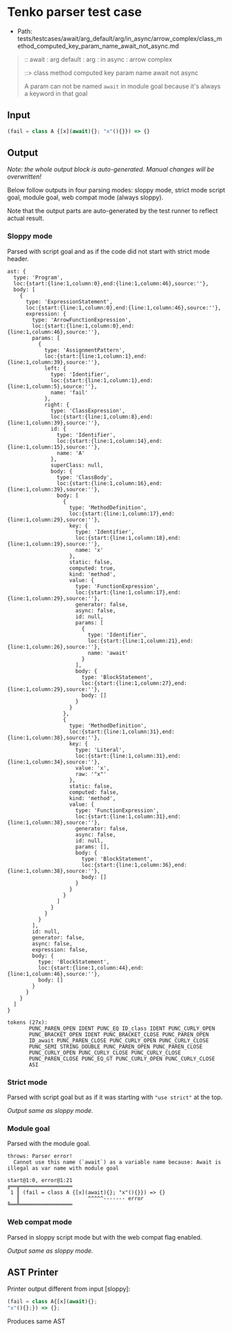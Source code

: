 # Tenko parser test case

- Path: tests/testcases/await/arg_default/arg/in_async/arrow_complex/class_method_computed_key_param_name_await_not_async.md

> :: await : arg default : arg : in async : arrow complex
>
> ::> class method computed key param name await not async
>
> A param can not be named `await` in module goal because it's always a keyword in that goal

## Input

`````js
(fail = class A {[x](await){}; "x"(){}}) => {}
`````

## Output

_Note: the whole output block is auto-generated. Manual changes will be overwritten!_

Below follow outputs in four parsing modes: sloppy mode, strict mode script goal, module goal, web compat mode (always sloppy).

Note that the output parts are auto-generated by the test runner to reflect actual result.

### Sloppy mode

Parsed with script goal and as if the code did not start with strict mode header.

`````
ast: {
  type: 'Program',
  loc:{start:{line:1,column:0},end:{line:1,column:46},source:''},
  body: [
    {
      type: 'ExpressionStatement',
      loc:{start:{line:1,column:0},end:{line:1,column:46},source:''},
      expression: {
        type: 'ArrowFunctionExpression',
        loc:{start:{line:1,column:0},end:{line:1,column:46},source:''},
        params: [
          {
            type: 'AssignmentPattern',
            loc:{start:{line:1,column:1},end:{line:1,column:39},source:''},
            left: {
              type: 'Identifier',
              loc:{start:{line:1,column:1},end:{line:1,column:5},source:''},
              name: 'fail'
            },
            right: {
              type: 'ClassExpression',
              loc:{start:{line:1,column:8},end:{line:1,column:39},source:''},
              id: {
                type: 'Identifier',
                loc:{start:{line:1,column:14},end:{line:1,column:15},source:''},
                name: 'A'
              },
              superClass: null,
              body: {
                type: 'ClassBody',
                loc:{start:{line:1,column:16},end:{line:1,column:39},source:''},
                body: [
                  {
                    type: 'MethodDefinition',
                    loc:{start:{line:1,column:17},end:{line:1,column:29},source:''},
                    key: {
                      type: 'Identifier',
                      loc:{start:{line:1,column:18},end:{line:1,column:19},source:''},
                      name: 'x'
                    },
                    static: false,
                    computed: true,
                    kind: 'method',
                    value: {
                      type: 'FunctionExpression',
                      loc:{start:{line:1,column:17},end:{line:1,column:29},source:''},
                      generator: false,
                      async: false,
                      id: null,
                      params: [
                        {
                          type: 'Identifier',
                          loc:{start:{line:1,column:21},end:{line:1,column:26},source:''},
                          name: 'await'
                        }
                      ],
                      body: {
                        type: 'BlockStatement',
                        loc:{start:{line:1,column:27},end:{line:1,column:29},source:''},
                        body: []
                      }
                    }
                  },
                  {
                    type: 'MethodDefinition',
                    loc:{start:{line:1,column:31},end:{line:1,column:38},source:''},
                    key: {
                      type: 'Literal',
                      loc:{start:{line:1,column:31},end:{line:1,column:34},source:''},
                      value: 'x',
                      raw: '"x"'
                    },
                    static: false,
                    computed: false,
                    kind: 'method',
                    value: {
                      type: 'FunctionExpression',
                      loc:{start:{line:1,column:31},end:{line:1,column:38},source:''},
                      generator: false,
                      async: false,
                      id: null,
                      params: [],
                      body: {
                        type: 'BlockStatement',
                        loc:{start:{line:1,column:36},end:{line:1,column:38},source:''},
                        body: []
                      }
                    }
                  }
                ]
              }
            }
          }
        ],
        id: null,
        generator: false,
        async: false,
        expression: false,
        body: {
          type: 'BlockStatement',
          loc:{start:{line:1,column:44},end:{line:1,column:46},source:''},
          body: []
        }
      }
    }
  ]
}

tokens (27x):
       PUNC_PAREN_OPEN IDENT PUNC_EQ ID_class IDENT PUNC_CURLY_OPEN
       PUNC_BRACKET_OPEN IDENT PUNC_BRACKET_CLOSE PUNC_PAREN_OPEN
       ID_await PUNC_PAREN_CLOSE PUNC_CURLY_OPEN PUNC_CURLY_CLOSE
       PUNC_SEMI STRING_DOUBLE PUNC_PAREN_OPEN PUNC_PAREN_CLOSE
       PUNC_CURLY_OPEN PUNC_CURLY_CLOSE PUNC_CURLY_CLOSE
       PUNC_PAREN_CLOSE PUNC_EQ_GT PUNC_CURLY_OPEN PUNC_CURLY_CLOSE
       ASI
`````

### Strict mode

Parsed with script goal but as if it was starting with `"use strict"` at the top.

_Output same as sloppy mode._

### Module goal

Parsed with the module goal.

`````
throws: Parser error!
  Cannot use this name (`await`) as a variable name because: Await is illegal as var name with module goal

start@1:0, error@1:21
╔══╦═════════════════
 1 ║ (fail = class A {[x](await){}; "x"(){}}) => {}
   ║                      ^^^^^------- error
╚══╩═════════════════

`````


### Web compat mode

Parsed in sloppy script mode but with the web compat flag enabled.

_Output same as sloppy mode._

## AST Printer

Printer output different from input [sloppy]:

````js
(fail = class A{[x](await){};
"x"(){};}) => {};
````

Produces same AST
